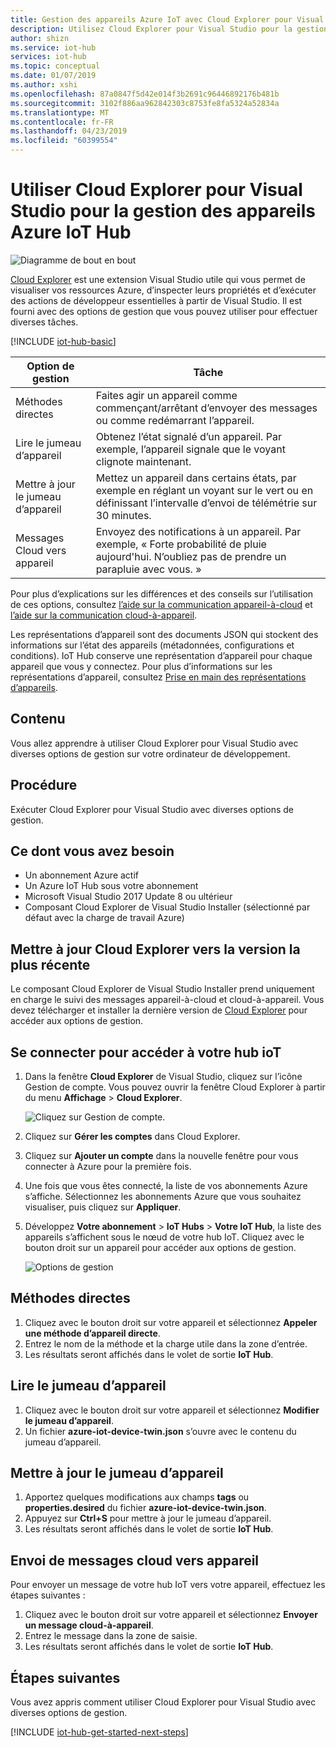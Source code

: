 ```yaml
---
title: Gestion des appareils Azure IoT avec Cloud Explorer pour Visual Studio | Microsoft Docs
description: Utilisez Cloud Explorer pour Visual Studio pour la gestion des appareils Azure IoT Hub, avec les méthodes directes et les options de gestion des propriétés souhaitées du jumeau.
author: shizn
ms.service: iot-hub
services: iot-hub
ms.topic: conceptual
ms.date: 01/07/2019
ms.author: xshi
ms.openlocfilehash: 87a0847f5d42e014f3b2691c96446892176b481b
ms.sourcegitcommit: 3102f886aa962842303c8753fe8fa5324a52834a
ms.translationtype: MT
ms.contentlocale: fr-FR
ms.lasthandoff: 04/23/2019
ms.locfileid: "60399554"
---
```

# <a name="use-cloud-explorer-for-visual-studio-for-azure-iot-hub-device-management"></a>Utiliser Cloud Explorer pour Visual Studio pour la gestion des appareils Azure IoT Hub

![Diagramme de bout en bout](media/iot-hub-device-management-visual-studio/iot-e2e-simple.png)

[Cloud Explorer](https://marketplace.visualstudio.com/items?itemName=ms-azuretools.CloudExplorerForVS) est une extension Visual Studio utile qui vous permet de visualiser vos ressources Azure, d’inspecter leurs propriétés et d’exécuter des actions de développeur essentielles à partir de Visual Studio. Il est fourni avec des options de gestion que vous pouvez utiliser pour effectuer diverses tâches.

[!INCLUDE [iot-hub-basic](../../includes/iot-hub-basic-whole.md)]

| Option de gestion          | Tâche                    |
|----------------------------|--------------------------------|
| Méthodes directes             | Faites agir un appareil comme commençant/arrêtant d’envoyer des messages ou comme redémarrant l’appareil.                                        |
| Lire le jumeau d’appareil           | Obtenez l’état signalé d’un appareil. Par exemple, l’appareil signale que le voyant clignote maintenant.                                    |
| Mettre à jour le jumeau d’appareil         | Mettez un appareil dans certains états, par exemple en réglant un voyant sur le vert ou en définissant l’intervalle d’envoi de télémétrie sur 30 minutes.         |
| Messages Cloud vers appareil   | Envoyez des notifications à un appareil. Par exemple, « Forte probabilité de pluie aujourd'hui. N’oubliez pas de prendre un parapluie avec vous. »              |

Pour plus d’explications sur les différences et des conseils sur l’utilisation de ces options, consultez [l’aide sur la communication appareil-à-cloud](iot-hub-devguide-d2c-guidance.md) et [l’aide sur la communication cloud-à-appareil](iot-hub-devguide-c2d-guidance.md).

Les représentations d’appareil sont des documents JSON qui stockent des informations sur l’état des appareils (métadonnées, configurations et conditions). IoT Hub conserve une représentation d’appareil pour chaque appareil que vous y connectez. Pour plus d’informations sur les représentations d’appareil, consultez [Prise en main des représentations d’appareils](iot-hub-node-node-twin-getstarted.md).

## <a name="what-you-learn"></a>Contenu

Vous allez apprendre à utiliser Cloud Explorer pour Visual Studio avec diverses options de gestion sur votre ordinateur de développement.

## <a name="what-you-do"></a>Procédure

Exécuter Cloud Explorer pour Visual Studio avec diverses options de gestion.

## <a name="what-you-need"></a>Ce dont vous avez besoin

- Un abonnement Azure actif
- Un Azure IoT Hub sous votre abonnement
- Microsoft Visual Studio 2017 Update 8 ou ultérieur
- Composant Cloud Explorer de Visual Studio Installer (sélectionné par défaut avec la charge de travail Azure)

## <a name="update-cloud-explorer-to-latest-version"></a>Mettre à jour Cloud Explorer vers la version la plus récente

Le composant Cloud Explorer de Visual Studio Installer prend uniquement en charge le suivi des messages appareil-à-cloud et cloud-à-appareil. Vous devez télécharger et installer la dernière version de [Cloud Explorer](https://marketplace.visualstudio.com/items?itemName=ms-azuretools.CloudExplorerForVS) pour accéder aux options de gestion.

## <a name="sign-in-to-access-your-iot-hub"></a>Se connecter pour accéder à votre hub ioT

1. Dans la fenêtre **Cloud Explorer** de Visual Studio, cliquez sur l’icône Gestion de compte. Vous pouvez ouvrir la fenêtre Cloud Explorer à partir du menu **Affichage** > **Cloud Explorer**.

    ![Cliquez sur Gestion de compte.](media/iot-hub-visual-studio-cloud-device-messaging/click-account-management.png)

1. Cliquez sur **Gérer les comptes** dans Cloud Explorer.
1. Cliquez sur **Ajouter un compte** dans la nouvelle fenêtre pour vous connecter à Azure pour la première fois.
1. Une fois que vous êtes connecté, la liste de vos abonnements Azure s’affiche. Sélectionnez les abonnements Azure que vous souhaitez visualiser, puis cliquez sur **Appliquer**.
1. Développez **Votre abonnement** > **IoT Hubs** > **Votre IoT Hub**, la liste des appareils s’affichent sous le nœud de votre hub IoT. Cliquez avec le bouton droit sur un appareil pour accéder aux options de gestion.

    ![Options de gestion](media/iot-hub-device-management-visual-studio/management-options.png)

## <a name="direct-methods"></a>Méthodes directes

1. Cliquez avec le bouton droit sur votre appareil et sélectionnez **Appeler une méthode d’appareil directe**.
1. Entrez le nom de la méthode et la charge utile dans la zone d’entrée.
1. Les résultats seront affichés dans le volet de sortie **IoT Hub**.

## <a name="read-device-twin"></a>Lire le jumeau d’appareil

1. Cliquez avec le bouton droit sur votre appareil et sélectionnez **Modifier le jumeau d’appareil**.
1. Un fichier **azure-iot-device-twin.json** s’ouvre avec le contenu du jumeau d’appareil.

## <a name="update-device-twin"></a>Mettre à jour le jumeau d’appareil

1. Apportez quelques modifications aux champs **tags** ou **properties.desired** du fichier **azure-iot-device-twin.json**.
1. Appuyez sur **Ctrl+S** pour mettre à jour le jumeau d’appareil.
1. Les résultats seront affichés dans le volet de sortie **IoT Hub**.

## <a name="send-cloud-to-device-messages"></a>Envoi de messages cloud vers appareil

Pour envoyer un message de votre hub IoT vers votre appareil, effectuez les étapes suivantes :

1. Cliquez avec le bouton droit sur votre appareil et sélectionnez **Envoyer un message cloud-à-appareil**.
1. Entrez le message dans la zone de saisie.
1. Les résultats seront affichés dans le volet de sortie **IoT Hub**.

## <a name="next-steps"></a>Étapes suivantes

Vous avez appris comment utiliser Cloud Explorer pour Visual Studio avec diverses options de gestion.

[!INCLUDE [iot-hub-get-started-next-steps](../../includes/iot-hub-get-started-next-steps.md)]